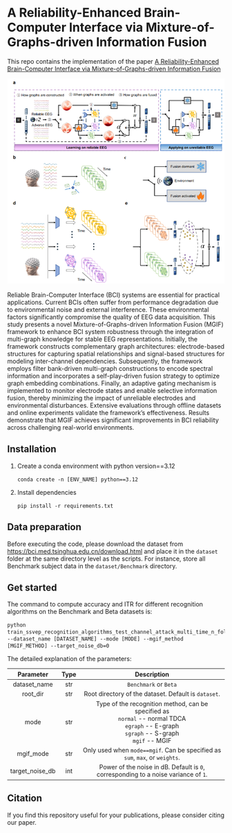 # A Reliability-Enhanced Brain-Computer Interface via Mixture-of-Graphs-driven Information Fusion

This repo contains the implementation of the paper [A Reliability-Enhanced Brain-Computer Interface via Mixture-of-Graphs-driven Information Fusion]()

![](./figs/fig1.png)

Reliable Brain-Computer Interface (BCI) systems are essential for practical applications. Current BCIs often suffer from performance degradation due to environmental noise and external interference. These environmental factors significantly compromise the quality of EEG data acquisition. This study presents a novel Mixture-of-Graphs-driven Information Fusion (MGIF) framework to enhance BCI system robustness through the integration of multi-graph knowledge for stable EEG representations.
Initially, the framework constructs complementary graph architectures: electrode-based structures for capturing spatial relationships and signal-based structures for modeling inter-channel dependencies. Subsequently, the framework employs filter bank-driven multi-graph constructions to encode spectral information and incorporates a self-play-driven fusion strategy to optimize graph embedding combinations. Finally, an adaptive gating mechanism is implemented to monitor electrode states and enable selective information fusion, thereby minimizing the impact of unreliable electrodes and environmental disturbances. Extensive evaluations through offline datasets and online experiments validate the framework’s effectiveness. Results demonstrate that MGIF achieves significant improvements in BCI reliability across challenging real-world environments.  

## Installation

1. Create a conda environment with python version==3.12

   ```
   conda create -n [ENV_NAME] python==3.12
   ```

2. Install dependencies

   ```
   pip install -r requirements.txt
   ```

## Data preparation

Before executing the code, please download the dataset from https://bci.med.tsinghua.edu.cn/download.html and place it in the `dataset` folder at the same directory level as the scripts. For instance, store all Benchmark subject data in the `dataset/Benchmark` directory.

## Get started

The command to compute accuracy and ITR for different recognition algorithms on the Benchmark and Beta datasets is:

```
python train_ssvep_recognition_algorithms_test_channel_attack_multi_time_n_fold.py --dataset_name [DATASET_NAME] --mode [MODE] --mgif_method [MGIF_METHOD] --target_noise_db=0
```

The detailed explanation of the parameters:

|    Parameter    | Type |                         Description                          |
| :-------------: | :--: | :----------------------------------------------------------: |
|  dataset_name   | str  |                    `Benchmark` or `Beta`                     |
|    root_dir     | str  |     Root directory of the dataset. Default is `dataset`.     |
|      mode       | str  | Type of the recognition method, can be specified as <br>`normal` -- normal TDCA <br/>`egraph` -- E-graph <br/>`sgraph` -- S-graph <br/>`mgif` -- MGIF |
|    mgif_mode    | str  | Only used when `mode==mgif`. Can be specified as `sum`, `max`, or `weights`. |
| target_noise_db | int  | Power of the noise in dB. Default is `0`, corresponding to a noise variance of `1`. |

## Citation

If you find this repository useful for your publications, please consider citing our paper.

```
```

